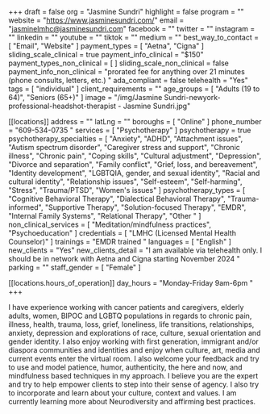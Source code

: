 +++
draft = false
org = "Jasmine Sundri"
highlight = false
program = ""
website = "https://www.jasminesundri.com/"
email = "jasminelmhc@jasminesundri.com"
facebook = ""
twitter = ""
instagram = ""
linkedin = ""
youtube = ""
tiktok = ""
medium = ""
best_way_to_contact = [ "Email", "Website" ]
payment_types = [ "Aetna", "Cigna" ]
sliding_scale_clinical = true
payment_info_clinical = "$150"
payment_types_non_clinical = [ ]
sliding_scale_non_clinical = false
payment_info_non_clinical = "prorated fee for anything over 21 minutes (phone consults, letters, etc.) "
ada_compliant = false
telehealth = "Yes"
tags = [ "individual" ]
client_requirements = ""
age_groups = [ "Adults (19 to 64)", "Seniors (65+)" ]
image = "/img/Jasmine Sundri-newyork-professional-headshot-therapist - Jasmine Sundri.jpg"

[[locations]]
address = ""
latLng = ""
boroughs = [ "Online" ]
phone_number = "609-534-0735 "
services = [ "Psychotherapy" ]
psychotherapy = true
psychotherapy_specialties = [
  "Anxiety",
  "ADHD",
  "Attachment issues",
  "Autism spectrum disorder",
  "Caregiver stress and support",
  "Chronic illness",
  "Chronic pain",
  "Coping skills",
  "Cultural adjustment",
  "Depression",
  "Divorce and separation",
  "Family conflict",
  "Grief, loss, and bereavement",
  "Identity development",
  "LGBTQIA, gender, and sexual identity",
  "Racial and cultural identity",
  "Relationship issues",
  "Self-esteem",
  "Self-harming",
  "Stress",
  "Trauma/PTSD",
  "Women's issues"
]
psychotherapy_types = [
  "Cognitive Behavioral Therapy",
  "Dialectical Behavioral Therapy",
  "Trauma-informed",
  "Supportive Therapy",
  "Solution-focused Therapy",
  "EMDR",
  "Internal Family Systems",
  "Relational Therapy",
  "Other "
]
non_clinical_services = [ "Meditation/mindfulness practices", "Psychoeducation" ]
credentials = [ "LMHC (Licensed Mental Health Counselor)" ]
trainings = "EMDR trained "
languages = [ "English" ]
new_clients = "Yes"
new_clients_detail = "I am available via telehealth only. I should be in network with Aetna and Cigna starting November 2024 "
parking = ""
staff_gender = [ "Female" ]

  [[locations.hours_of_operation]]
  day_hours = "Monday-Friday 9am-6pm "
+++


I have experience working with cancer patients and caregivers, elderly adults, women, BIPOC and LGBTQ populations in regards to chronic pain, illness, health, trauma, loss, grief, loneliness, life transitions, relationships, anxiety, depression and explorations of race, culture, sexual orientation and gender identity. I also enjoy working with first generation, immigrant and/or diaspora communities and identities and enjoy when culture, art, media and current events enter the virtual room. I also welcome your feedback and try to use and model patience, humor, authenticity, the here and now, and mindfulness based techniques in my approach. I believe you are the expert and try to help empower clients to step into their sense of agency. I also try to incorporate and learn about your culture, context and values. I am currently learning more about Neurodiversity and affirming best practices.
